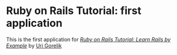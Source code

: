 # Ruby on Rails Tutorial: first application

This is the first application for 
[*Ruby on Rails Tutorial: Learn Rails by Example*](http://railstutorial.org)
by [Uri Gorelik](http://joyblind.com)